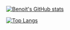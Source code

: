 
[![Benoit's GitHub stats](https://github-readme-stats.vercel.app/api?username=Gus-The-Forklift-Driver)](https://github.com/anuraghazra/github-readme-stats&theme=merko)

[![Top Langs](https://github-readme-stats.vercel.app/api/top-langs/?username=Gus-The-Forklift-Driver&layout=compact)](https://github.com/anuraghazra/github-readme-stats)

<!--
**Gus-The-Forklift-Driver/Gus-The-Forklift-Driver** is a ✨ _special_ ✨ repository because its `README.md` (this file) appears on your GitHub profile.

Here are some ideas to get you started:

- 🔭 I’m currently working on ...
- 🌱 I’m currently learning ...
- 👯 I’m looking to collaborate on ...
- 🤔 I’m looking for help with ...
- 💬 Ask me about ...
- 📫 How to reach me: ...
- 😄 Pronouns: ...
- ⚡ Fun fact: ...
-->
